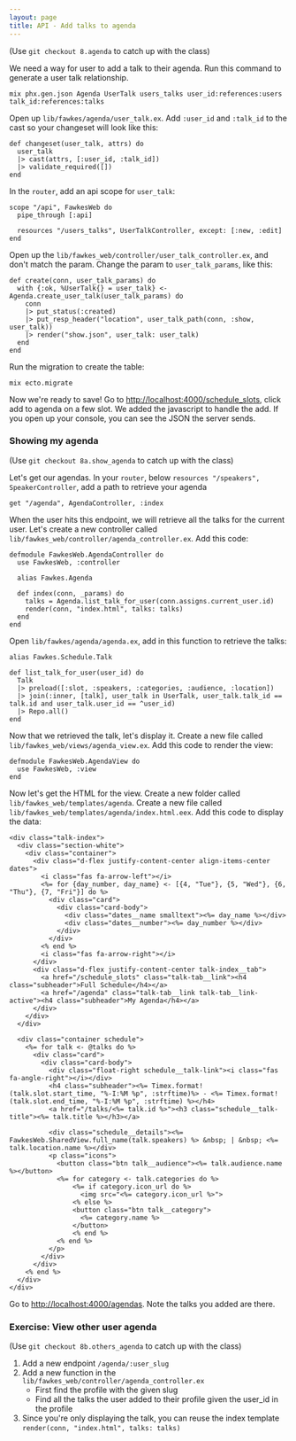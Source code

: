 ```yaml
---
layout: page
title: API - Add talks to agenda
---
```

(Use `git checkout 8.agenda` to catch up with the class)

We need a way for user to add a talk to their agenda. Run this command to generate a user talk relationship.

```
mix phx.gen.json Agenda UserTalk users_talks user_id:references:users talk_id:references:talks
```

Open up `lib/fawkes/agenda/user_talk.ex`. Add `:user_id` and `:talk_id` to the cast so your changeset will look like this:

```
def changeset(user_talk, attrs) do
  user_talk
  |> cast(attrs, [:user_id, :talk_id])
  |> validate_required([])
end
```

In the `router`, add an api scope for `user_talk`:

```
scope "/api", FawkesWeb do
  pipe_through [:api]

  resources "/users_talks", UserTalkController, except: [:new, :edit]
end
```

Open up the `lib/fawkes_web/controller/user_talk_controller.ex`, and don't match the param. Change the param to `user_talk_params`, like this:

```
def create(conn, user_talk_params) do
  with {:ok, %UserTalk{} = user_talk} <- Agenda.create_user_talk(user_talk_params) do
    conn
    |> put_status(:created)
    |> put_resp_header("location", user_talk_path(conn, :show, user_talk))
    |> render("show.json", user_talk: user_talk)
  end
end
```

Run the migration to create the table:

```
mix ecto.migrate
```

Now we're ready to save! Go to [http://localhost:4000/schedule_slots](http://localhost:4000/schedule_slots), click add to agenda on a few slot. We added the javascript to handle the add. If you open up your console, you can see the JSON the server sends.

### Showing my agenda
(Use `git checkout 8a.show_agenda` to catch up with the class)

Let's get our agendas. In your `router`, below `resources "/speakers", SpeakerController`, add a path to retrieve your agenda

```
get "/agenda", AgendaController, :index
```

When the user hits this endpoint, we will retrieve all the talks for the current user. Let's create a new controller called `lib/fawkes_web/controller/agenda_controller.ex`. Add this code:

```
defmodule FawkesWeb.AgendaController do
  use FawkesWeb, :controller

  alias Fawkes.Agenda

  def index(conn, _params) do
    talks = Agenda.list_talk_for_user(conn.assigns.current_user.id)
    render(conn, "index.html", talks: talks)
  end
end
```

Open `lib/fawkes/agenda/agenda.ex`, add in this function to retrieve the talks:

```
alias Fawkes.Schedule.Talk

def list_talk_for_user(user_id) do
  Talk
  |> preload([:slot, :speakers, :categories, :audience, :location])
  |> join(:inner, [talk], user_talk in UserTalk, user_talk.talk_id == talk.id and user_talk.user_id == ^user_id)
  |> Repo.all()
end
```

Now that we retrieved the talk, let's display it. Create a new file called `lib/fawkes_web/views/agenda_view.ex`. Add this code to render the view:

```
defmodule FawkesWeb.AgendaView do
  use FawkesWeb, :view
end
```

Now let's get the HTML for the view. Create a new folder called `lib/fawkes_web/templates/agenda`. Create a new file called `lib/fawkes_web/templates/agenda/index.html.eex`. Add this code to display the data:

```
<div class="talk-index">
  <div class="section-white">
    <div class="container">
      <div class="d-flex justify-content-center align-items-center dates">
        <i class="fas fa-arrow-left"></i>
        <%= for {day_number, day_name} <- [{4, "Tue"}, {5, "Wed"}, {6, "Thu"}, {7, "Fri"}] do %>
          <div class="card">
            <div class="card-body">
              <div class="dates__name smalltext"><%= day_name %></div>
              <div class="dates__number"><%= day_number %></div>
            </div>
          </div>
        <% end %>
        <i class="fas fa-arrow-right"></i>
      </div>
      <div class="d-flex justify-content-center talk-index__tab">
        <a href="/schedule_slots" class="talk-tab__link"><h4 class="subheader">Full Schedule</h4></a>
        <a href="/agenda" class="talk-tab__link talk-tab__link-active"><h4 class="subheader">My Agenda</h4></a>
      </div>
    </div>
  </div>

  <div class="container schedule">
    <%= for talk <- @talks do %>
      <div class="card">
        <div class="card-body">
          <div class="float-right schedule__talk-link"><i class="fas fa-angle-right"></i></div>
          <h4 class="subheader"><%= Timex.format!(talk.slot.start_time, "%-I:%M %p", :strftime)%> - <%= Timex.format!(talk.slot.end_time, "%-I:%M %p", :strftime) %></h4>
          <a href="/talks/<%= talk.id %>"><h3 class="schedule__talk-title"><%= talk.title %></h3></a>

          <div class="schedule__details"><%= FawkesWeb.SharedView.full_name(talk.speakers) %> &nbsp; | &nbsp; <%= talk.location.name %></div>
          <p class="icons">
            <button class="btn talk__audience"><%= talk.audience.name %></button>
            <%= for category <- talk.categories do %>
                <%= if category.icon_url do %>
                  <img src="<%= category.icon_url %>">
                <% else %>
                <button class="btn talk__category">
                  <%= category.name %>
                </button>
                <% end %>
            <% end %>
          </p>
        </div>
      </div>
    <% end %>
  </div>
</div>
```

Go to [http://localhost:4000/agendas](http://localhost:4000/agendas). Note the talks you added are there.

### Exercise: View other user agenda
(Use `git checkout 8b.others_agenda` to catch up with the class)

1. Add a new endpoint `/agenda/:user_slug`
2. Add a new function in the `lib/fawkes_web/controller/agenda_controller.ex`
    - First find the profile with the given slug
    - Find all the talks the user added to their profile given the user_id in the profile
3. Since you're only displaying the talk, you can reuse the index template `render(conn, "index.html", talks: talks)`
